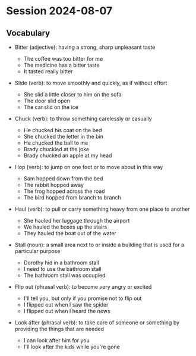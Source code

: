# Session 2024-08-07

## Vocabulary

- Bitter (adjective): having a strong, sharp unpleasant taste

  - The coffee was too bitter for me
  - The medicine has a bitter taste
  - It tasted really bitter

- Slide (verb): to move smoothly and quickly, as if without effort

  - She slid a little closer to him on the sofa
  - The door slid open
  - The car slid on the ice

- Chuck (verb): to throw something carelessly or casually

  - He chucked his coat on the bed
  - She chucked the letter in the bin
  - He chucked the ball to me
  - Brady chuckled at the joke
  - Brady chucked an apple at my head

- Hop (verb): to jump on one foot or to move about in this way

  - Sam hopped down from the bed
  - The rabbit hopped away
  - The frog hopped across the road
  - The bird hopped from branch to branch

- Haul (verb): to pull or carry something heavy from one place to another

  - She hauled her luggage through the airport
  - We hauled the boxes up the stairs
  - They hauled the boat out of the water

- Stall (noun): a small area next to or inside a building that is used for a particular purpose

  - Dorothy hid in a bathroom stall
  - I need to use the bathroom stall
  - The bathroom stall was occupied

- Flip out (phrasal verb): to become very angry or excited

  - I'll tell you, but only if you promise not to flip out
  - I flipped out when I saw the spider
  - I flipped out when I heard the news

- Look after (phrasal verb): to take care of someone or something by providing the things that are needed
  - I can look after him for you
  - I'll look after the kids while you're gone
